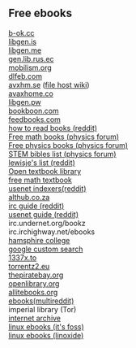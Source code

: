 ## Free ebooks

[b-ok.cc](https://b-ok.cc)  
[libgen.is](https://libgen.is)  
[libgen.me](https://libgen.me)  
[gen.lib.rus.ec](http://gen.lib.rus.ec)  
[mobilism.org](https://mobilism.org)  
[dlfeb.com](https://dlfeb.com)  
[avxhm.se](https://avxhm.se) ([file host wiki](https://filehostlist.miraheze.org/))  
[avaxhome.co](https://avaxhome.co)  
[libgen.pw](https://libgen.pw)  
[bookboon.com](https://bookboon.com)  
[feedbooks.com](https://feedbooks.com)  
[how to read books (reddit)](https://www.reddit.com/r/FREEMEDIAHECKYEAH/comments/cveubp/how_to_read_books_comics_manga_magazines_online/)  
[Free math books (physics forum)](https://www.physicsforums.com/threads/free-math-books.796225/)  
[Free physics books (physics forum)](https://www.physicsforums.com/threads/free-physics-books.796223/)   
[STEM bibles list (physics forum) ](https://www.physicsforums.com/threads/stem-bibles-list.945635/)  
[lewisje's list (reddit)](https://www.reddit.com/r/learnmath/comments/5nk3ze/-/dcc8d1m)  
[Open textbook library](https://open.umn.edu/opentextbooks/subjects/7)  
[free math textbook](http://people.math.gatech.edu/~cain/textbooks/onlinebooks.html)  
[usenet indexers(reddit)](https://www.reddit.com/r/usenet/wiki/indexers)  
[althub.co.za](https://althub.co.za)  
[irc guide (reddit)](https://www.reddit.com/r/Piracy/comments/2oftbu/guide_the_idiot_proof_guide_to_downloading_ebooks/)  
[usenet guide (reddit)](https://www.reddit.com/r/Piracy/comments/95t525/i_said_i_would_so_finally_delivered_on_my_guide/)  
irc.undernet.org/bookz    
irc.irchighway.net/ebooks    
[hamsphire college](https://www.hampshire.edu/library/links-to-free-ebook-resources)  
[google custom search](https://cse.google.com/cse?cx=003753031376654422446:szjag5vbefo)  
[1337x.to](https://1337x.to)  
[torrentz2.eu](https://torrentz2.eu)  
[thepiratebay.org](https://thepiratebay.org)  
[openlibrary.org](https://openlibrary.org/)   
[allitebooks.org](http://www.allitebooks.org/)   
[ebooks(multireddit)](https://www.reddit.com/r/eebooks+mathbooks+csbooks+physicsbooks+econbooks/)   
imperial library (Tor)   
[internet archive](https://archive.org/)   
[linux ebooks (it's foss)](https://itsfoss.com/learn-linux-for-free/)   
[linux ebooks (linoxide)](https://linoxide.com/ebooks/free-linux-ebooks-beginners/)
